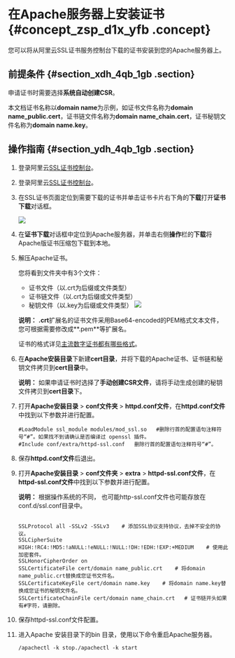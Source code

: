 # 在Apache服务器上安装证书 {#concept_zsp_d1x_yfb .concept}

您可以将从阿里云SSL证书服务控制台下载的证书安装到您的Apache服务器上。

## 前提条件 {#section_xdh_4qb_1gb .section}

申请证书时需要选择**系统自动创建CSR**。

本文档证书名称以**domain name**为示例，如证书文件名称为**domain name\_public.cert**，证书链文件名称为**domain name\_chain.cert**，证书秘钥文件名称为**domain name.key**。

## 操作指南 {#section_ydh_4qb_1gb .section}

1.  登录阿里云[SSL证书控制台](https://yundunnext.console.aliyun.com/?p=casnext#/overview/cn-hangzhou)。
2.  登录阿里云[SSL证书控制台](https://yundunnext.console.aliyun.com/?p=casnext#/overview/cn-hangzhou)。
3.  在SSL证书页面定位到需要下载的证书并单击证书卡片右下角的**下载**打开**证书下载**对话框。

    ![](http://static-aliyun-doc.oss-cn-hangzhou.aliyuncs.com/assets/img/66242/154512584533499_zh-CN.png)

4.  在**证书下载**对话框中定位到Apache服务器，并单击右侧**操作**栏的**下载**将Apache版证书压缩包下载到本地。
5.  解压Apache证书。

    您将看到文件夹中有3个文件：

    -   证书文件（以.crt为后缀或文件类型）
    -   证书链文件（以.crt为后缀或文件类型）
    -   秘钥文件（以.key为后缀或文件类型）
    ![](http://static-aliyun-doc.oss-cn-hangzhou.aliyuncs.com/assets/img/66001/154512584533689_zh-CN.png)

    **说明：** **.crt**扩展名的证书文件采用Base64-encoded的PEM格式文本文件，您可根据需要修改成**.pem**等扩展名。

    证书的格式详见[主流数字证书都有哪些格式](https://www.alibabacloud.com/help/faq-detail/42214.htm)。

6.  在**Apache安装目录**下新建**cert目录**，并将下载的Apache证书、证书链和秘钥文件拷贝到**cert目录**中。

    **说明：** 如果申请证书时选择了**手动创建CSR文件**，请将手动生成创建的秘钥文件拷贝到**cert目录**下。

7.  打开**Apache安装目录** \> **conf文件夹** \> **httpd.conf文件**，在**httpd.conf文件**中找到以下参数并进行配置。

    ```
    #LoadModule ssl_module modules/mod_ssl.so   #删除行首的配置语句注释符号“#”。如果找不到请确认是否编译过 openssl 插件。
    #Include conf/extra/httpd-ssl.conf   删除行首的配置语句注释符号“#”。
    
    ```

8.  保存**httpd.conf文件**后退出。
9.  打开**Apache安装目录** \> **conf文件夹** \> **extra** \> **httpd-ssl.conf文件**，在**httpd-ssl.conf文件**中找到以下参数并进行配置。

    **说明：** 根据操作系统的不同， 也可能http-ssl.conf文件也可能存放在conf.d/ssl.conf目录中。

    ```
    
    SSLProtocol all -SSLv2 -SSLv3    # 添加SSL协议支持协议，去掉不安全的协议。
    SSLCipherSuite HIGH:!RC4:!MD5:!aNULL:!eNULL:!NULL:!DH:!EDH:!EXP:+MEDIUM    # 使用此加密套件。
    SSLHonorCipherOrder on
    SSLCertificateFile cert/domain name_public.crt    # 将domain name_public.crt替换成您证书文件名。
    SSLCertificateKeyFile cert/domain name.key    # 将domain name.key替换成您证书的秘钥文件名。
    SSLCertificateChainFile cert/domain name_chain.crt   # 证书链开头如果有#字符，请删除。
    ```

10. 保存httpd-ssl.conf文件配置。
11. 进入Apache 安装目录下的bin 目录，使用以下命令重启Apache服务器。

    ```
    /apachectl -k stop./apachectl -k start
    ```



